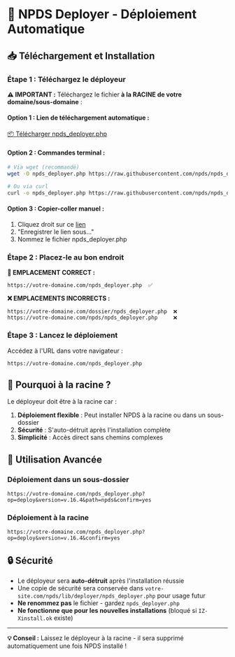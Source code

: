 # 🚀 NPDS Deployer - Déploiement Automatique

## 📥 Téléchargement et Installation

### Étape 1 : Téléchargez le déployeur
**⚠️ IMPORTANT :** Téléchargez le fichier **à la RACINE de votre domaine/sous-domaine** :

#### Option 1 : Lien de téléchargement automatique :
[📦 Télécharger npds_deployer.php](https://github.com/npds/npds_dune/raw/master/revolution_16/lib/deployer/npds_deployer.php?download=true)

#### Option 2 : Commandes terminal :

```bash
# Via wget (recommandé)
wget -O npds_deployer.php https://raw.githubusercontent.com/npds/npds_dune/master/revolution_16/lib/deployer/npds_deployer.php

# Ou via curl
curl -o npds_deployer.php https://raw.githubusercontent.com/npds/npds_dune/master/revolution_16/lib/deployer/npds_deployer.php
```

#### Option 3 : Copier-coller manuel :

1. Cliquez droit sur ce [lien](https://github.com/npds/npds_dune/raw/master/revolution_16/lib/deployer/npds_deployer.php)
2. "Enregistrer le lien sous..."
3. Nommez le fichier npds_deployer.php

### Étape 2 : Placez-le au bon endroit
**📍 EMPLACEMENT CORRECT :**
```
https://votre-domaine.com/npds_deployer.php  ✅
```

**❌ EMPLACEMENTS INCORRECTS :**
```
https://votre-domaine.com/dossier/npds_deployer.php  ❌
https://votre-domaine.com/npds/npds_deployer.php     ❌
```

### Étape 3 : Lancez le déploiement
Accédez à l'URL dans votre navigateur :
```
https://votre-domaine.com/npds_deployer.php
```

## 🎯 Pourquoi à la racine ?

Le déployeur doit être à la racine car :
1. **Déploiement flexible** : Peut installer NPDS à la racine ou dans un sous-dossier
2. **Sécurité** : S'auto-détruit après l'installation complète
3. **Simplicité** : Accès direct sans chemins complexes

## 🔧 Utilisation Avancée

### Déploiement dans un sous-dossier
```
https://votre-domaine.com/npds_deployer.php?op=deploy&version=v.16.4&path=npds&confirm=yes
```

### Déploiement à la racine  
```
https://votre-domaine.com/npds_deployer.php?op=deploy&version=v.16.4&confirm=yes
```

## 🔒 Sécurité

- Le déployeur sera **auto-détruit** après l'installation réussie
- Une copie de sécurité sera conservée dans `votre-site.com/npds/lib/deployer/npds_deployer.php` pour usage futur
- **Ne renommez pas** le fichier - gardez `npds_deployer.php`
- **Ne fonctionne que pour les nouvelles installations** (bloqué si `IZ-Xinstall.ok` existe)

---

**💡 Conseil :** Laissez le déployeur à la racine - il sera supprimé automatiquement une fois NPDS installé !